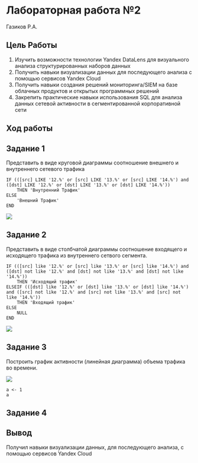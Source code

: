 # Лабораторная работа №2
Газиков Р.А.

## Цель Работы

1.  Изучить возможности технологии Yandex DataLens для визуального анализа структурированных наборов данных
2.  Получить навыки визуализации данных для последующего анализа с помощью сервисов Yandex Cloud
3.  Получить навыки создания решений мониторинга/SIEM на базе облачных продуктов и открытых программных решений
4.  Закрепить практические навыки использования SQL для анализа данных сетевой активности в сегментированной корпоративной сети

## Ход работы

## Задание 1

Представить в виде круговой диаграммы соотношение внешнего и внутреннего сетевого трафика

```         
IF (([src] LIKE '12.%' or [src] LIKE '13.%' or [src] LIKE '14.%') and ([dst] LIKE '12.%' or [dst] LIKE '13.%' or [dst] LIKE '14.%'))
    THEN 'Внутренний Трафик'
ELSE
    'Внешний Трафик'
END
```

<image src = "images\a.jpg">

## Задание 2

Представить в виде столбчатой диаграммы соотношение входящего и исходящего трафика из внутреннего сетвого сегмента.

```         
IF (([src] like '12.%' or [src] like '13.%' or [src] like '14.%') and ([dst] not like '12.%' and [dst] not like '13.%' and [dst] not like '14.%'))
    THEN 'Исходящий трафик'
ELSEIF (([dst] like '12.%' or [dst] like '13.%' or [dst] like '14.%') and ([src] not like '12.%' and [src] not like '13.%' and [src] not like '14.%'))
    THEN 'Входящий трафик'
ELSE
    NULL
END
```

<image src = "images\b1.jpg">

## Задание 3

Построить график активности (линейная диаграмма) объема трафика во времени.

<image src = "images\c.jpg">

```{r}
a <- 1
a
```

## Задание 4

## Вывод

Получил навыки визуализации данных, для последующего анализа, с помощью сервисов Yandex Cloud

